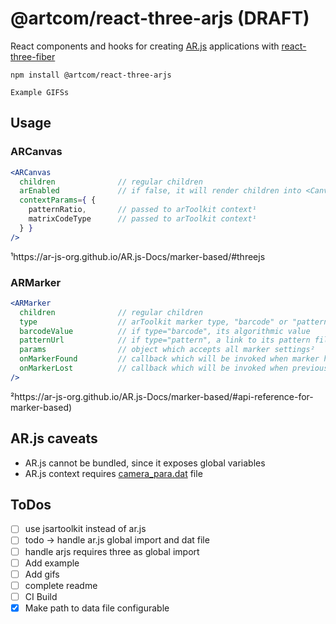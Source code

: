 # @artcom/react-three-arjs (DRAFT)

React components and hooks for creating [AR.js](https://github.com/AR-js-org/AR.js) applications with [react-three-fiber](https://github.com/pmndrs/react-three-fiber)


```
npm install @artcom/react-three-arjs
```

```
Example GIFSs
```

## Usage

### ARCanvas

```jsx
<ARCanvas
  children              // regular children
  arEnabled             // if false, it will render children into <Canvas /> without AR context
  contextParams={ {   
    patternRatio,       // passed to arToolkit context¹
    matrixCodeType      // passed to arToolkit context¹
  } } 
/>
```

¹https://ar-js-org.github.io/AR.js-Docs/marker-based/#threejs

### ARMarker

```jsx
<ARMarker
  children              // regular children
  type                  // arToolkit marker type, "barcode" or "pattern"
  barcodeValue          // if type="barcode", its algorithmic value
  patternUrl            // if type="pattern", a link to its pattern file
  params                // object which accepts all marker settings²
  onMarkerFound         // callback which will be invoked when marker has been found
  onMarkerLost          // callback which will be invoked when previously found marker has been lost
/>
```

²https://ar-js-org.github.io/AR.js-Docs/marker-based/#api-reference-for-marker-based)

## AR.js caveats
- AR.js cannot be bundled, since it exposes global variables
- AR.js context requires [camera_para.dat](https://github.com/AR-js-org/AR.js/blob/master/data/data/camera_para.dat) file

## ToDos

- [ ] use jsartoolkit instead of ar.js
- [ ] todo -> handle ar.js global import and dat file
- [ ] handle arjs requires three as global import
- [ ] Add example
- [ ] Add gifs
- [ ] complete readme
- [ ] CI Build
- [x] Make path to data file configurable
